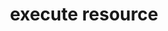 ---
resource_reference: true
properties_shortcode:
resources_common_guards: true
resources_common_notification: true
resources_common_properties: true
title: execute resource
resource: execute
aliases:
- "/resource_execute.html"
menu:
  infra:
    title: execute
    identifier: chef_infra/cookbook_reference/resources/execute execute
    parent: chef_infra/cookbook_reference/resources
resource_description_list:
- markdown: Use the **execute** resource to execute a single command. Commands that
    are executed with this resource are (by their nature) not idempotent, as they
    are typically unique to the environment in which they are run. Use not_if and
    only_if to guard this resource for idempotence.
- note:
    markdown: Use the **script** resource to execute a script using a specific interpreter
      (Ruby, Python, Perl, csh, or Bash).
syntax_description: "An **execute** resource block typically executes a single command\
  \ that\nis unique to the environment in which a recipe will run. Some\n**execute**\
  \ resource commands are run by themselves, but often they are\nrun in combination\
  \ with other Chef resources. For example, a single\ncommand that is run by itself:\n\
  \n``` ruby\nexecute 'apache_configtest' do\n  command '/usr/sbin/apachectl configtest'\n\
  end\n```"
syntax_code_block: null
syntax_properties_list:
- '`''/usr/sbin/apachectl configtest''` is a command that tests if the

  configuration files for Apache are valid.


  Commands are often run in combination with other Chef resources. The

  following example shows the **template** resource run with the

  **execute** resource to add an entry to a LDAP Directory Interchange

  Format (LDIF) file:


  ``` ruby

  execute ''slapadd'' do command ''slapadd < /tmp/something.ldif'' creates ''/var/lib/slapd/uid.bdb''
  action :nothing

  end


  template ''/tmp/something.ldif'' do source ''something.ldif'' notifies :run, ''execute[slapadd]'',
  :immediately

  end

  ```


  where'
- '`''/tmp/something.ldif''` specifies the location of the file'
- '`''something.ldif''` specifies template file from which `/tmp/something.ldif` is
  created'
- '`''slapadd < /tmp/something.ldif''` is the command that is run'
- '`/var/lib/slapd/uid.bdb` prevents the **execute** resource block from running if
  that file already exists'
syntax_full_code_block: |-
  execute 'name' do
    command          String, Array # default value: 'name' unless specified
    creates          String
    cwd              String
    default_env      true, false # default value: false
    domain           String
    elevated         true, false # default value: false
    environment      Hash
    group            String, Integer
    input            String
    live_stream      true, false # default value: false
    password         String
    returns          Integer, Array # default value: 0
    sensitive        true, false
    timeout          Integer, String, Float # default value: 3600
    umask            String, Integer
    user             String, Integer
    action           Symbol # defaults to :run if not specified
  end
syntax_full_properties_list:
- "`execute` is the resource."
- "`name` is the name given to the resource block."
- "`action` identifies which steps Chef Infra Client will take to bring the node into
  the desired state."
- "`command`, `creates`, `cwd`, `default_env`, `domain`, `elevated`, `environment`,
  `group`, `input`, `live_stream`, `password`, `returns`, `sensitive`, `timeout`,
  `umask`, and `user` are the properties available to this resource."
actions_list:
  :nothing:
    shortcode: resources_common_actions_nothing.md
  :run:
    markdown: Default. Run a command.
properties_list:
- property: command
  ruby_type: String, Array
  required: false
  default_value: The resource block's name
  description_list:
  - markdown: 'The name of the command to be executed. Default value: the `name` of

      the resource block. See "Syntax" section above for more information.'
  - note:
    - markdown: 'Use the **execute** resource to run a single command. Use multiple

        **execute** resource blocks to run multiple commands.'
- property: creates
  ruby_type: String
  required: false
  description_list:
  - markdown: Prevent a command from creating a file when that file already exists.
- property: cwd
  ruby_type: String
  required: false
  description_list:
  - markdown: The current working directory from which the command will be run.
- property: default_env
  ruby_type: true, false
  required: false
  default_value: 'false'
  new_in: '14.2'
  description_list:
  - markdown: When true this enables ENV magic to add path_sanity to the PATH and
      force the locale to English+UTF-8 for parsing output
- property: domain
  ruby_type: String
  required: false
  new_in: '12.21'
  description_list:	
  - markdown: 'Windows only: The domain of the user user specified by the user property.
      If not specified, the user name and password specified by the user and password
      properties will be used to resolve that user against the domain in which the
      system running Chef Infra Client is joined, or if that system is not joined
      to a domain it will resolve the user as a local account on that system. An alternative
      way to specify the domain is to leave this property unspecified and specify
      the domain as part of the user property.'
- property: elevated
  ruby_type: true, false
  required: false
  default_value: 'false'
  new_in: '13.3'
  description_list:
  - markdown: |-
      Determines whether the script will run with elevated permissions to circumvent User Access Control (UAC) interactively blocking the process.
      This will cause the process to be run under a batch login instead of an interactive login. The user running chef-client needs the 'Replace a process level token' and 'Adjust Memory Quotas for a process' permissions. The user that is running the command needs the 'Log on as a batch job' permission.
      Because this requires a login, the user and password properties are required.
- property: environment
  ruby_type: Hash
  required: false
  description_list:
  - markdown: 'A Hash of environment variables in the form of `({''ENV_VARIABLE''
      => ''VALUE''})`. **Note**: These variables must exist for a command to be run
      successfully.'
- property: group
  ruby_type: String, Integer
  required: false
  description_list:
  - markdown: The group name or group ID that must be changed before running a command.
- property: input
  ruby_type: String
  required: false
  new_in: '16.2'
  description_list:
  - markdown: An optional property to set the input sent to the command as STDIN.
- property: live_stream
  ruby_type: true, false
  required: false
  default_value: 'false'
  description_list:
  - markdown: Send the output of the command run by this execute resource block to
      the Chef Infra Client event stream.
- property: password
  ruby_type: String
  required: false
  new_in: '12.21'
  description_list:
  - markdown: 'Windows only: The password of the user specified by the user property.
      This property is mandatory if user is specified on Windows and may only be specified
      if user is specified. The sensitive property for this resource will automatically
      be set to true if password is specified.'
- property: returns
  ruby_type: Integer, Array
  required: false
  default_value: '0'
  description_list:
  - markdown: The return value for a command. This may be an array of accepted values.
      An exception is raised when the return value(s) do not match.
- property: sensitive
  ruby_type: true, false
  required: false
  default_value: True if the password property is set. False otherwise.
  description_list:
  - markdown: Ensure that sensitive resource data is not logged by the Chef Infra
      Client.
- property: timeout
  ruby_type: Integer, String, Float
  required: false
  default_value: '3600'
  description_list:
  - markdown: The amount of time (in seconds) a command is to wait before timing out.
- property: umask
  ruby_type: String, Integer
  required: false
  description_list:
  - markdown: The file mode creation mask, or umask.
- property: user
  ruby_type: String, Integer
  required: false
  description_list:
  - markdown: The user name of the user identity with which to launch the new process.
      The user name may optionally be specified with a domain, i.e. domainuser or
      user@my.dns.domain.com via Universal Principal Name (UPN)format. It can also
      be specified without a domain simply as user if the domain is instead specified
      using the domain property. On Windows only, if this property is specified, the
      password property must be specified.
examples: |
  **Run a command upon notification**:

  ```ruby
  execute 'slapadd' do
    command 'slapadd < /tmp/something.ldif'
    creates '/var/lib/slapd/uid.bdb'

    action :nothing
  end

  template '/tmp/something.ldif' do
    source 'something.ldif'

    notifies :run, 'execute[slapadd]', :immediately
  end
  ```

  **Run a touch file only once while running a command**:

  ```ruby
  execute 'upgrade script' do
    command 'php upgrade-application.php && touch /var/application/.upgraded'

    creates '/var/application/.upgraded'
    action :run
  end
  ```

  **Run a command which requires an environment variable**:

  ```ruby
  execute 'slapadd' do
    command 'slapadd < /tmp/something.ldif'
    creates '/var/lib/slapd/uid.bdb'

    action :run
    environment ({'HOME' => '/home/my_home'})
  end
  ```

  **Delete a repository using yum to scrub the cache**:

  ```ruby
  # the following code sample thanks to gaffneyc @ https://gist.github.com/918711
  execute 'clean-yum-cache' do
    command 'yum clean all'
    action :nothing
  end

  file '/etc/yum.repos.d/bad.repo' do
    action :delete
    notifies :run, 'execute[clean-yum-cache]', :immediately
  end
  ```

  **Prevent restart and reconfigure if configuration is broken**:

  Use the `:nothing` action (common to all resources) to prevent the test from
  starting automatically, and then use the `subscribes` notification to run a
  configuration test when a change to the template is detected.

  ```ruby
  execute 'test-nagios-config' do
    command 'nagios3 --verify-config'
    action :nothing
    subscribes :run, 'template[/etc/nagios3/configures-nagios.conf]', :immediately
  end
  ```

  **Notify in a specific order**:

  To notify multiple resources, and then have these resources run in a certain
  order, do something like the following.

  ```ruby
  execute 'foo' do
    command '...'
    notifies :create, 'template[baz]', :immediately
    notifies :install, 'package[bar]', :immediately
    notifies :run, 'execute[final]', :immediately
  end

  template 'baz' do
    #...
    notifies :run, 'execute[restart_baz]', :immediately
  end

  package 'bar'
    execute 'restart_baz'
    execute 'final' do
    command '...'
  end
  ```

  where the sequencing will be in the same order as the resources are listed in
  the recipe: `execute 'foo'`, `template 'baz'`, `execute [restart_baz]`,
  `package 'bar'`, and `execute 'final'`.

  **Execute a command using a template**:

  The following example shows how to set up IPv4 packet forwarding using the
  **execute** resource to run a command named `forward_ipv4` that uses a template
  defined by the **template** resource.

  ```ruby
  execute 'forward_ipv4' do
    command 'echo > /proc/.../ipv4/ip_forward'
    action :nothing
  end

  template '/etc/file_name.conf' do
    source 'routing/file_name.conf.erb'

   notifies :run, 'execute[forward_ipv4]', :delayed
  end
  ```

  where the `command` property for the **execute** resource contains the command
  that is to be run and the `source` property for the **template** resource
  specifies which template to use. The `notifies` property for the **template**
  specifies that the `execute[forward_ipv4]` (which is defined by the **execute**
  resource) should be queued up and run at the end of a Chef Infra Client run.

  **Add a rule to an IP table**:

  The following example shows how to add a rule named `test_rule` to an IP table
  using the **execute** resource to run a command using a template that is defined
  by the **template** resource:

  ```ruby
  execute 'test_rule' do
    command 'command_to_run
      --option value
      --option value
      --source #{node[:name_of_node][:ipsec][:local][:subnet]}
      -j test_rule'

    action :nothing
  end

  template '/etc/file_name.local' do
    source 'routing/file_name.local.erb'
    notifies :run, 'execute[test_rule]', :delayed
  end
  ```

  where the `command` property for the **execute** resource contains the command
  that is to be run and the `source` property for the **template** resource
  specifies which template to use. The `notifies` property for the **template**
  specifies that the `execute[test_rule]` (which is defined by the **execute**
  resource) should be queued up and run at the end of a Chef Infra Client run.

  **Stop a service, do stuff, and then restart it**:

  The following example shows how to use the **execute**, **service**, and
  **mount** resources together to ensure that a node running on Amazon EC2 is
  running MySQL. This example does the following:

  - Checks to see if the Amazon EC2 node has MySQL
  - If the node has MySQL, stops MySQL
  - Installs MySQL
  - Mounts the node
  - Restarts MySQL

  ```ruby
  # the following code sample comes from the ``server_ec2``
  # recipe in the following cookbook:
  # https://github.com/chef-cookbooks/mysql

  if (node.attribute?('ec2') && !FileTest.directory?(node['mysql']['ec2_path']))
    service 'mysql' do
      action :stop
    end

    execute 'install-mysql' do
      command "mv #{node['mysql']['data_dir']} #{node['mysql']['ec2_path']}"
      not_if { ::File.directory?(node['mysql']['ec2_path']) }
    end

    [node['mysql']['ec2_path'], node['mysql']['data_dir']].each do |dir|
      directory dir do
        owner 'mysql'
        group 'mysql'
      end
    end

    mount node['mysql']['data_dir'] do
      device node['mysql']['ec2_path']
      fstype 'none'
      options 'bind,rw'
      action [:mount, :enable]
    end

    service 'mysql' do
      action :start
    end
  end
  ```

  where

  - the two **service** resources are used to stop, and then restart the MySQL service
  - the **execute** resource is used to install MySQL
  - the **mount** resource is used to mount the node and enable MySQL

  **Use the platform_family? method**:

  The following is an example of using the `platform_family?` method in the Recipe
  DSL to create a variable that can be used with other resources in the same
  recipe. In this example, `platform_family?` is being used to ensure that a
  specific binary is used for a specific platform before using the **remote_file**
  resource to download a file from a remote location, and then using the
  **execute** resource to install that file by running a command.

  ```ruby
  if platform_family?('rhel')
    pip_binary = '/usr/bin/pip'
  else
    pip_binary = '/usr/local/bin/pip'
  end

  remote_file "#{Chef::Config[:file_cache_path]}/distribute_setup.py" do
    source 'http://python-distribute.org/distribute_setup.py'
    mode '0755'
    not_if { ::File.exist?(pip_binary) }
  end

  execute 'install-pip' do
    cwd Chef::Config[:file_cache_path]
    command <<~EOF
      # command for installing Python goes here
    EOF
    not_if { ::File.exist?(pip_binary) }
  end
  ```

  where a command for installing Python might look something like:

  ```ruby
  #{node['python']['binary']} distribute_setup.py #{::File.dirname(pip_binary)}/easy_install pip
  ```

  **Control a service using the execute resource**:

  <div class="admonition-warning">
    <p class="admonition-warning-title">Warning</p>
    <div class="admonition-warning-text">
      This is an example of something that should NOT be done. Use the **service**
      resource to control a service, not the **execute** resource.
    </div>
  </div>

  Do something like this:

  ```ruby
  service 'tomcat' do
    action :start
  end
  ```

  and NOT something like this:

  ```ruby
  execute 'start-tomcat' do
    command '/etc/init.d/tomcat start'
    action :run
  end
  ```

  There is no reason to use the **execute** resource to control a service because
  the **service** resource exposes the `start_command` property directly, which
  gives a recipe full control over the command issued in a much cleaner, more
  direct manner.

  **Use the search recipe DSL method to find users**:

  The following example shows how to use the `search` method in the Recipe DSL to
  search for users:

  ```ruby
  #  the following code sample comes from the openvpn cookbook:

  search("users", "*:*") do |u|
    execute "generate-openvpn-#{u['id']}" do
      command "./pkitool #{u['id']}"
      cwd '/etc/openvpn/easy-rsa'
    end

    %w{ conf ovpn }.each do |ext|
      template "#{node['openvpn']['key_dir']}/#{u['id']}.#{ext}" do
        source 'client.conf.erb'
        variables :username => u['id']
      end
    end
  end
  ```

  where

  - the search data will be used to create **execute** resources
  - the **template** resource tells Chef Infra Client which template to use

  **Enable remote login for macOS**:

  ```ruby
  execute 'enable ssh' do
    command '/usr/sbin/systemsetup -setremotelogin on'
    not_if '/usr/sbin/systemsetup -getremotelogin | /usr/bin/grep On'
    action :run
  end
  ```

  **Execute code immediately, based on the template resource**:

  By default, notifications are `:delayed`, that is they are queued up as they are
  triggered, and then executed at the very end of a Chef Infra Client run. To run
  kan action immediately, use `:immediately`:

  ```ruby
  template '/etc/nagios3/configures-nagios.conf' do
    # other parameters
    notifies :run, 'execute[test-nagios-config]', :immediately
  end
  ```

  and then Chef Infra Client would immediately run the following:

  ```ruby
  execute 'test-nagios-config' do
    command 'nagios3 --verify-config'
    action :nothing
  end
  ```

  **Sourcing a file**:

  The **execute** resource cannot be used to source a file (e.g. `command 'source
  filename'`). The following example will fail because `source` is not an
  executable:

  ```ruby
  execute 'foo' do
    command 'source /tmp/foo.sh'
  end
  ```


  Instead, use the **script** resource or one of the **script**-based resources
  (**bash**, **csh**, **perl**, **python**, or **ruby**). For example:

  ```ruby
  bash 'foo' do
    code 'source /tmp/foo.sh'
  end
  ```

  **Run a Knife command**:

  ```ruby
  execute 'create_user' do
    command <<~EOM
      knife user create #{user}
        --admin
        --password password
        --disable-editing
        --file /home/vagrant/.chef/user.pem
        --config /tmp/knife-admin.rb
      EOM
  end
  ```

  **Run install command into virtual environment**:

  The following example shows how to install a lightweight JavaScript framework
  into Vagrant:

  ```ruby
  execute "install q and zombiejs" do
    cwd "/home/vagrant"
    user "vagrant"
    environment ({'HOME' => '/home/vagrant', 'USER' => 'vagrant'})
    command "npm install -g q zombie should mocha coffee-script"
    action :run
  end
  ```

  **Run a command as a named user**:

  The following example shows how to run `bundle install` from a Chef Infra Client
  run as a specific user. This will put the gem into the path of the user
  (`vagrant`) instead of the root user (under which the Chef Infra Client runs):

  ```ruby
  execute '/opt/chefdk/embedded/bin/bundle install' do
    cwd node['chef_workstation']['bundler_path']
    user node['chef_workstation']['user']

    environment ({
      'HOME' => "/home/#{node['chef_workstation']['user']}",
      'USER' => node['chef_workstation']['user']
    })
    not_if 'bundle check'
  end
  ```

  **Run a command as an alternate user**:

  *Note*: When Chef is running as a service, this feature requires that the user
  that Chef runs as has 'SeAssignPrimaryTokenPrivilege' (aka
  'SE_ASSIGNPRIMARYTOKEN_NAME') user right. By default only LocalSystem and
  NetworkService have this right when running as a service. This is necessary
  even if the user is an Administrator.

  This right can be added and checked in a recipe using this example:

  ```ruby
  # Add 'SeAssignPrimaryTokenPrivilege' for the user
  Chef::ReservedNames::Win32::Security.add_account_right('<user>', 'SeAssignPrimaryTokenPrivilege')

  # Check if the user has 'SeAssignPrimaryTokenPrivilege' rights
  Chef::ReservedNames::Win32::Security.get_account_right('<user>').include?('SeAssignPrimaryTokenPrivilege')
  ```

  The following example shows how to run `mkdir test_dir` from a Chef Infra Client
  run as an alternate user.

  ```ruby
  # Passing only username and password
  execute 'mkdir test_dir' do
    cwd Chef::Config[:file_cache_path]

    user "username"
    password "password"
  end

  # Passing username and domain
  execute 'mkdir test_dir' do
    cwd Chef::Config[:file_cache_path]

    domain "domain-name"
    user "user"
    password "password"
  end

  # Passing username = 'domain-name\username'. No domain is passed
  execute 'mkdir test_dir' do
    cwd Chef::Config[:file_cache_path]

    user "domain-name\username"
    password "password"
  end

  # Passing username = 'username@domain-name'.  No domain is passed
  execute 'mkdir test_dir' do
    cwd Chef::Config[:file_cache_path]

    user "username@domain-name"
    password "password"
  end
  ```

  **Run a command with an external input file**:

  execute 'md5sum' do
    input File.read(__FILE__)
  end
---